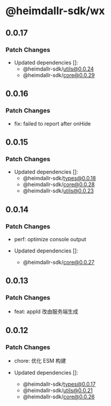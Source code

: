 # @heimdallr-sdk/wx

## 0.0.17

### Patch Changes

- Updated dependencies []:
  - @heimdallr-sdk/utils@0.0.24
  - @heimdallr-sdk/core@0.0.29

## 0.0.16

### Patch Changes

- fix: failed to report after onHide

## 0.0.15

### Patch Changes

- Updated dependencies []:
  - @heimdallr-sdk/types@0.0.18
  - @heimdallr-sdk/core@0.0.28
  - @heimdallr-sdk/utils@0.0.23

## 0.0.14

### Patch Changes

- perf: optimize console output

- Updated dependencies []:
  - @heimdallr-sdk/core@0.0.27

## 0.0.13

### Patch Changes

- feat: appId 改由服务端生成

## 0.0.12

### Patch Changes

- chore: 优化 ESM 构建

- Updated dependencies []:
  - @heimdallr-sdk/types@0.0.17
  - @heimdallr-sdk/utils@0.0.21
  - @heimdallr-sdk/core@0.0.26

